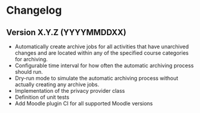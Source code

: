 # Changelog

## Version X.Y.Z (YYYYMMDDXX)

- Automatically create archive jobs for all activities that have unarchived changes and are located within any of the
  specified course categories for archiving.
- Configurable time interval for how often the automatic archiving process should run.
- Dry-run mode to simulate the automatic archiving process without actually creating any archive jobs.
- Implementation of the privacy provider class
- Definition of unit tests
- Add Moodle plugin CI for all supported Moodle versions
